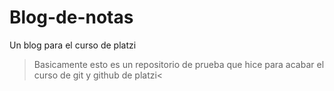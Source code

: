 # Blog-de-notas
Un blog para el curso de platzi

>Basicamente esto es un repositorio de prueba que hice para acabar el curso de git y github de platzi<


